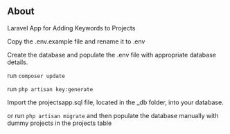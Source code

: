 ## About

Laravel App for Adding Keywords to Projects

Copy the .env.example file and rename it to .env

Create the database and populate the .env file with appropriate database details.

run `composer update`

run `php artisan key:generate`

Import the projectsapp.sql file, located in the _db folder, into your database.

or run `php artisan migrate` and then populate the database manually with dummy projects in the projects table